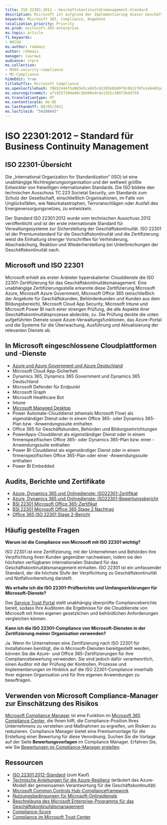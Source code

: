 ```yaml
---
title: ISO 22301:2012 – Geschäftskontinuitätsmanagement-Standard
description: Microsoft ist aufgrund der Implementierung dieser Geschäftskontinuitätsmanagement-Standards zertifiziert.
keywords: Microsoft 365, Compliance, Angebote
localization_priority: Priority
ms.prod: microsoft-365-enterprise
ms.topic: article
f1.keywords:
- NOCSH
ms.author: robmazz
author: robmazz
manager: laurawi
audience: itpro
ms.collection:
- M365-security-compliance
- MS-Compliance
hideEdit: true
titleSuffix: Microsoft Compliance
ms.openlocfilehash: f8b52444f5a983e5ca9d3c42285bbb09f9c0612f07e1e6465aa0d5863944a45b
ms.sourcegitcommit: af1925730de60c3b698edc4e1355c38972bdd759
ms.translationtype: HT
ms.contentlocale: de-DE
ms.lasthandoff: 08/05/2021
ms.locfileid: "54288643"
---
```

# <a name="iso-223012012-business-continuity-management-standard"></a>ISO 22301:2012 – Standard für Business Continuity Management 

## <a name="iso-22301-overview"></a>ISO 22301-Übersicht

Die „International Organization for Standardization“ (ISO) ist eine unabhängige Nichtregierungsorganisation und der weltweit größte Entwickler von freiwilligen internationalen Standards. Die ISO bildete den technischen Ausschuss TC 223 Societal Security, um Standards zum Schutz der Gesellschaft, einschließlich Organisationen, im Falle von Unglücksfällen, wie Naturkatastrophen, Terroranschlägen oder Ausfall des Energieversorgungsnetzes, zu entwickeln.

Der Standard ISO 22301:2012 wurde vom technischen Ausschuss 2012 veröffentlicht und ist der erste internationale Standard für Verwaltungssysteme zur Sicherstellung der Geschäftskontinuität. ISO 22301 ist der Premiumstandard für die Geschäftskontinuität und die Zertifizierung weist die Einhaltung strenger Vorschriften für Verhinderung, Abschwächung, Reaktion und Wiederherstellung bei Unterbrechungen der Geschäftskontinuität nach.

## <a name="microsoft-and-iso-22301"></a>Microsoft und ISO 22301

Microsoft erhielt als erster Anbieter hyperskalierter Clouddienste die ISO 22301-Zertifizierung für das Geschäftskontinuitätsmanagement. Eine unabhängige Zertifizierungsstelle erkannte diese Zertifizierung Microsoft Azure, Microsoft Azure Government, Microsoft Office 365 (einschließlich der Angebote für Geschäftskunden, Behördenkunden und Kunden aus dem Bildungsbereich), Microsoft Cloud App Security, Microsoft Intune und Microsoft Power BI nach einer strengen Prüfung, die alle Aspekte ihrer Geschäftskontinuitätsprozesse abdeckte, zu. Die Prüfung deckte die unten aufgeführten Dienste sowie Azure-Verwaltungsfunktionen, das Azure-Portal und die Systeme für die Überwachung, Ausführung und Aktualisierung der relevanten Dienste ab.

## <a name="microsoft-in-scope-cloud-platforms--services"></a>In Microsoft eingeschlossene Cloudplattformen und -Dienste

- [Azure und Azure Government und Azure Deutschland](https://aka.ms/AzureCompliance)
- Microsoft Cloud App-Sicherheit
- Dynamics 365, Dynamics 365 Government und Dynamics 365 Deutschland
- Microsoft Defender für Endpunkt
- Microsoft Graph
- Microsoft Healthcare Bot
- Intune
- [Microsoft Managed Desktop](/microsoft-365/managed-desktop/intro/compliance)
- Power Automate-Clouddienst (ehemals Microsoft Flow) als eigenständiger Dienst oder in einem Office 365- oder Dynamics 365-Plan bzw. -Anwendungssuite enthalten
- Office 365 für Geschäftskunden, Behörden und Bildungseinrichtungen
- PowerApps-Clouddienst als eigenständiger Dienst oder in einem firmenspezifischen Office 365- oder Dynamics 365-Plan bzw. einer -Anwendungssuite enthalten
- Power BI-Clouddienst als eigenständiger Dienst oder in einem firmenspezifischen Office 365-Plan oder einer -Anwendungssuite enthalten
- Power BI Embedded

## <a name="audits-reports-and-certificates"></a>Audits, Berichte und Zertifikate

- [Azure, Dynamics 365 und Onlinedienste: ISO22301-Zertifikat](https://aka.ms/azureiso22301cert)
- [Azure, Dynamics 365 und Onlinedienste: ISO22301-Bewertungsbericht](https://aka.ms/azureiso22301report)
- [BSI 22301 Microsoft Office 365-Zertifikat](https://go.microsoft.com/fwlink/p/?linkid=2092109)
- [BSI 22301 Microsoft Office 365 Stage 2 Nachtrag](https://go.microsoft.com/fwlink/p/?linkid=2092209)
- [Office 365 ISO 22301 Stage 2-Bericht](https://go.microsoft.com/fwlink/p/?linkid=2092211)

## <a name="frequently-asked-questions"></a>Häufig gestellte Fragen

**Warum ist die Compliance von Microsoft mit ISO 22301 wichtig?**

ISO 22301 ist eine Zertifizierung, mit der Unternehmen und Behörden ihre Verpflichtung ihren Kunden gegenüber nachweisen, indem sie den höchsten verfügbaren internationalen Standard für das Geschäftskontinuitätsmanagement einhalten. ISO 22301 ist ein umfassender Standard, der die höchste Stufe der Verpflichtung zu Geschäftskontinuität und Notfallvorbereitung darstellt.

**Wo erhalte ich die ISO 22301-Prüfberichte und Umfangserklärungen für Microsoft-Dienste?**

Das [Service Trust Portal](https://aka.ms/stphelp) stellt unabhängig überprüfte Complianceberichte bereit, sodass Ihre Auditoren die Ergebnisse für die Clouddienste von Microsoft mit Ihren eigenen gesetzlichen und behördlichen Anforderungen vergleichen können.

**Kann ich die ISO 22301-Compliance von Microsoft-Diensten in der Zertifizierung meiner Organisation verwenden?**

Ja. Wenn Ihr Unternehmen eine Zertifizierung nach ISO 22301 für Installationen benötigt, die in Microsoft-Diensten bereitgestellt werden, können Sie die Azure- und Office 365-Zertifizierungen für Ihre Compliancebewertung verwenden. Sie sind jedoch dafür verantwortlich, einen Auditor mit der Prüfung der Kontrollen, Prozesse und Implementierungen im Hinblick auf die ISO 22301-Compliance innerhalb Ihrer eigenen Organisation und für Ihre eigenen Anwendungen zu beauftragen.

## <a name="use-microsoft-compliance-manager-to-assess-your-risk"></a>Verwenden von Microsoft Compliance-Manager zur Einschätzung des Risikos

[Microsoft Compliance Manager](/microsoft-365/compliance/compliance-manager) ist eine Funktion im [Microsoft 365 Compliance Center](/microsoft-365/compliance/microsoft-365-compliance-center), die Ihnen hilft, die Compliance-Position Ihres Unternehmens zu verstehen und Maßnahmen zu ergreifen, um Risiken zu reduzieren. Compliance Manager bietet eine Premiumvorlage für die Erstellung einer Bewertung für diese Verordnung. Suchen Sie die Vorlage auf der Seite **Bewertungsvorlagen** im Compliance Manager. Erfahren Sie, wie Sie [Bewertungen im Compliance-Manager erstellen](/microsoft-365/compliance/compliance-manager-assessments).

## <a name="resources"></a>Ressourcen

- [ISO 22301:2012-Standard](https://www.iso.org/iso/home/store/catalogue_tc/catalogue_detail.htm?csnumber=50038) (zum Kauf)
- [Technische Anleitungen für die Azure-Resilienz](/azure/architecture/framework/resiliency/overview) (erläutert das Azure-Modell der gemeinsamen Verantwortung für die Geschäftskontinuität)
- [Microsoft Common Controls Hub-Complianceframework](https://www.microsoft.com/trustcenter/common-controls-hub)
- [Nutzungsbedingungen für Microsoft-Onlinedienste](https://aka.ms/Online-Services-Terms)
- [Beschreibung des Microsoft Enterprise-Programms für das Geschäftskontinuitätsmanagement](https://go.microsoft.com/fwlink/p/?linkid=2092212)
- [Compliance-Score](/microsoft-365/compliance/compliance-manager)
- [Compliance im Microsoft Trust Center](https://www.microsoft.com/trust-center/compliance/compliance-overview)
